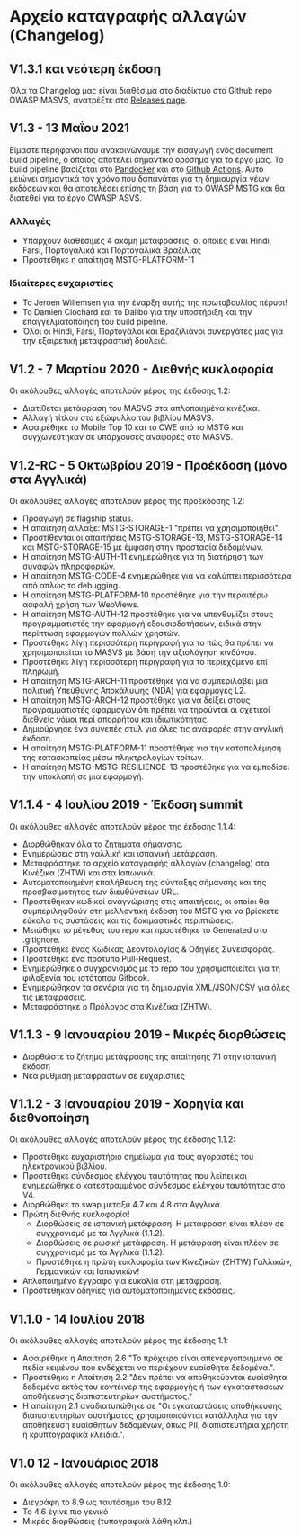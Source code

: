 # Αρχείο καταγραφής αλλαγών (Changelog)

## V1.3.1 και νεότερη έκδοση

Όλα τα Changelog μας είναι διαθέσιμα στο διαδίκτυο στο Github repo OWASP MASVS, ανατρέξτε στo [Releases page](https://github.com/OWASP/owasp-masvs/releases).

## V1.3 - 13 Μαΐου 2021

Είμαστε περήφανοι που ανακοινώνουμε την εισαγωγή ενός document build pipeline, ο οποίος αποτελεί σημαντικό ορόσημο για το έργο μας. Το build pipeline βασίζεται στο [Pandocker](https://github.com/dalibo/pandocker) και στο [Github Actions](https://github.com/OWASP/owasp-masvs/tree/master/.github/workflows ).
Αυτό μειώνει σημαντικά τον χρόνο που δαπανάται για τη δημιουργία νέων εκδόσεων και θα αποτελέσει επίσης τη βάση για το OWASP MSTG και θα διατεθεί για το έργο OWASP ASVS.

### Αλλαγές

- Υπάρχουν διαθέσιμες 4 ακόμη μεταφράσεις, οι οποίες είναι Hindi, Farsi, Πορτογαλικά και Πορτογαλικά Βραζιλίας
- Προστέθηκε η απαίτηση MSTG-PLATFORM-11

### Ιδιαίτερες ευχαριστίες

- Το Jeroen Willemsen για την έναρξη αυτής της πρωτοβουλίας πέρυσι!
- Το Damien Clochard και το Dalibo για την υποστήριξη και την επαγγελματοποίηση του build pipeline.
- Όλοι οι Hindi, Farsi, Πορτογάλοι και Βραζιλιάνοι συνεργάτες μας για την εξαιρετική μεταφραστική δουλειά.

## V1.2 - 7 Μαρτίου 2020 - Διεθνής κυκλοφορία

Οι ακόλουθες αλλαγές αποτελούν μέρος της έκδοσης 1.2:

- Διατίθεται μετάφραση του MASVS στα απλοποιημένα κινέζικα.
- Αλλαγή τίτλου στο εξώφυλλο του βιβλίου MASVS.
- Αφαιρέθηκε το Mobile Top 10 και το CWE από το MSTG και συγχωνεύτηκαν σε υπάρχουσες αναφορές στο MASVS.

## V1.2-RC - 5 Οκτωβρίου 2019 - Προέκδοση (μόνο στα Αγγλικά)

Οι ακόλουθες αλλαγές αποτελούν μέρος της προέκδοσης 1.2:

- Προαγωγή σε flagship status.
- Η απαίτηση άλλαξε: MSTG-STORAGE-1 "πρέπει να χρησιμοποιηθεί".
- Προστίθενται οι απαιτήσεις MSTG-STORAGE-13, MSTG-STORAGE-14 και MSTG-STORAGE-15 με έμφαση στην προστασία δεδομένων.
- Η απαίτηση MSTG-AUTH-11 ενημερώθηκε για τη διατήρηση των συναφών πληροφοριών.
- Η απαίτηση MSTG-CODE-4 ενημερώθηκε για να καλύπτει περισσότερα από απλώς το debugging.
- Η απαίτηση MSTG-PLATFORM-10 προστέθηκε για την περαιτέρω ασφαλή χρήση των WebViews.
- Η απαίτηση MSTG-AUTH-12 προστέθηκε για να υπενθυμίζει στους προγραμματιστές την εφαρμογή εξουσιοδοτήσεων, ειδικά στην περίπτωση εφαρμογών πολλών χρηστών.
- Προστέθηκε λίγη περισσότερη περιγραφή για το πώς θα πρέπει να χρησιμοποιείται το MASVS με βάση την αξιολόγηση κινδύνου.
- Προστέθηκε λίγη περισσότερη περιγραφή για το περιεχόμενο επί πληρωμή.
- Η απαίτηση MSTG-ARCH-11 προστέθηκε για να συμπεριλάβει μια πολιτική Υπεύθυνης Αποκάλυψης (ΝDA) για εφαρμογές L2.
- Η απαίτηση MSTG-ARCH-12 προστέθηκε για να δείξει στους προγραμματιστές εφαρμογών ότι πρέπει να τηρούνται οι σχετικοί διεθνείς νόμοι περί απορρήτου και ιδιωτικότητας.
- Δημιούργησε ένα συνεπές στυλ για όλες τις αναφορές στην αγγλική έκδοση.
- Η απαίτηση MSTG-PLATFORM-11 προστέθηκε για την καταπολέμηση της κατασκοπείας μέσω πληκτρολογίων τρίτων.
- Η απαίτηση MSTG-MSTG-RESILIENCE-13 προστέθηκε για να εμποδίσει την υποκλοπή σε μια εφαρμογή.

## V1.1.4 - 4 Ιουλίου 2019 - Έκδοση summit

Οι ακόλουθες αλλαγές αποτελούν μέρος της έκδοσης 1.1.4:

- Διορθώθηκαν όλα τα ζητήματα σήμανσης.
- Ενημερώσεις στη γαλλική και ισπανική μετάφραση.
- Μεταφράστηκε το αρχείο καταγραφής αλλαγών (changelog) στα Κινέζικα (ZHTW) και στα Ιαπωνικά.
- Αυτοματοποιημένη επαλήθευση της σύνταξης σήμανσης και της προσβασιμότητας των διευθύνσεων URL.
- Προστέθηκαν κωδικοί αναγνώρισης στις απαιτήσεις, οι οποίοι θα συμπεριληφθούν στη μελλοντική έκδοση του MSTG για να βρίσκετε εύκολα τις συστάσεις και τις δοκιμαστικές περιπτώσεις.
- Μειώθηκε το μέγεθος του repo και προστέθηκε το Generated στο .gitignore.
- Προστέθηκε ένας Κώδικας Δεοντολογίας & Οδηγίες Συνεισφοράς.
- Προστέθηκε ένα πρότυπο Pull-Request.
- Ενημερώθηκε ο συγχρονισμός με το repo που χρησιμοποιείται για τη φιλοξενία του ιστότοπου Gitbook.
- Ενημερώθηκαν τα σενάρια για τη δημιουργία XML/JSON/CSV για όλες τις μεταφράσεις.
- Μεταφράστηκε ο Πρόλογος στα Κινέζικα (ZHTW).

## V1.1.3 - 9 Ιανουαρίου 2019 - Μικρές διορθώσεις

- Διορθώστε το ζήτημα μετάφρασης της απαίτησης 7.1 στην ισπανική έκδοση
- Νέα ρύθμιση μεταφραστών σε ευχαριστίες

## V1.1.2 - 3 Ιανουαρίου 2019 - Χορηγία και διεθνοποίηση

Οι ακόλουθες αλλαγές αποτελούν μέρος της έκδοσης 1.1.2:

- Προστέθηκε ευχαριστήριο σημείωμα για τους αγοραστές του ηλεκτρονικού βιβλίου.
- Προστέθηκε σύνδεσμος ελέγχου ταυτότητας που λείπει και ενημερώθηκε ο κατεστραμμένος σύνδεσμος ελέγχου ταυτότητας στο V4.
- Διορθώθηκε το swap μεταξύ 4.7 και 4.8 στα Αγγλικά.
- Πρώτη διεθνής κυκλοφορία!
  - Διορθώσεις σε ισπανική μετάφραση. Η μετάφραση είναι πλέον σε συγχρονισμό με τα Αγγλικά (1.1.2).
  - Διορθώσεις σε ρωσική μετάφραση. Η μετάφραση είναι πλέον σε συγχρονισμό με τα Αγγλικά (1.1.2).
  - Προστέθηκε η πρώτη κυκλοφορία των Κινεζικών (ZHTW) Γαλλικών, Γερμανικών και Ιαπωνικών!
- Απλοποιημένο έγγραφο για ευκολία στη μετάφραση.
- Προστέθηκαν οδηγίες για αυτοματοποιημένες εκδόσεις.

## V1.1.0 - 14 Ιουλίου 2018

Οι ακόλουθες αλλαγές αποτελούν μέρος της έκδοσης 1.1:

- Αφαιρέθηκε η Απαίτηση 2.6 "Το πρόχειρο είναι απενεργοποιημένο σε πεδία κειμένου που ενδέχεται να περιέχουν ευαίσθητα δεδομένα.".
- Προστέθηκε η Απαίτηση 2.2 "Δεν πρέπει να αποθηκεύονται ευαίσθητα δεδομένα εκτός του κοντέινερ της εφαρμογής ή των εγκαταστάσεων αποθήκευσης διαπιστευτηρίων συστήματος."
- Η απαίτηση 2.1 αναδιατυπώθηκε σε "Οι εγκαταστάσεις αποθήκευσης διαπιστευτηρίων συστήματος χρησιμοποιούνται κατάλληλα για την αποθήκευση ευαίσθητων δεδομένων, όπως PII, διαπιστευτήρια χρήστη ή κρυπτογραφικά κλειδιά.".

## V1.0 12 - Ιανουάριος 2018

Οι ακόλουθες αλλαγές αποτελούν μέρος της έκδοσης 1.0:

- Διεγράφη το 8.9 ως ταυτόσημο του 8.12
- Το 4.6 έγινε πιο γενικό
- Μικρές διορθώσεις (τυπογραφικά λάθη κλπ.)
